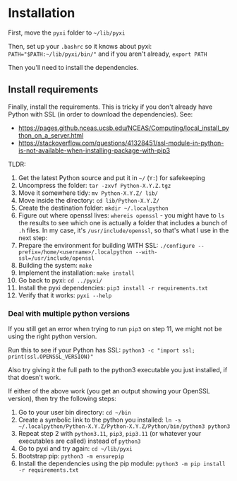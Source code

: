 # Installation

First, move the `pyxi` folder to `~/lib/pyxi`

Then, set up your `.bashrc` so it knows about pyxi: `PATH="$PATH:~/lib/pyxi/bin/"` and if you aren't already, `export PATH`

Then you'll need to install the dependencies.

## Install requirements

Finally, install the requirements. This is tricky if you don't already have Python with SSL (in order to download the dependencies). See:
- https://pages.github.nceas.ucsb.edu/NCEAS/Computing/local_install_python_on_a_server.html
- https://stackoverflow.com/questions/41328451/ssl-module-in-python-is-not-available-when-installing-package-with-pip3

TLDR:
1. Get the latest Python source and put it in `~/` (`Y:`) for safekeeping
2. Uncompress the folder: `tar -zxvf Python-X.Y.Z.tgz`
3. Move it somewhere tidy: `mv Python-X.Y.Z/ lib/`
4. Move inside the directory: `cd lib/Python-X.Y.Z/`
5. Create the destination folder: `mkdir ~/.localpython`
6. Figure out where openssl lives: `whereis openssl` - you might have to `ls` the results to see which one is actually a folder that includes a bunch of `.h` files. In my case, it's `/usr/include/openssl`, so that's what I use in the next step:
7. Prepare the environment for building WITH SSL: `./configure --prefix=/home/<username>/.localpython --with-ssl=/usr/include/openssl`
8. Building the system: `make`
9. Implement the installation: `make install`
10. Go back to pyxi: `cd ../pyxi/`
11. Install the pyxi dependencies: `pip3 install -r requirements.txt`
12. Verify that it works: `pyxi --help`

### Deal with multiple python versions

If you still get an error when trying to run `pip3` on step 11, we might not be using the right python version.

Run this to see if your Python has SSL: `python3 -c "import ssl; print(ssl.OPENSSL_VERSION)"`

Also try giving it the full path to the python3 executable you just installed, if that doesn't work.

If either of the above work (you get an output showing your OpenSSL version), then try the following steps:

1. Go to your user bin directory: `cd ~/bin`
2. Create a symbolic link to the python you installed: `ln -s ~/.localpython/Python-X.Y.Z/Python-X.Y.Z/Python/bin/python3 python3`
3. Repeat step 2 with `python3.11`, `pip3`, `pip3.11` (or whatever your executables are called) instead of `python3`
4. Go to pyxi and try again: `cd ~/lib/pyxi`
5. Bootstrap pip: `python3 -m ensurepip`
6. Install the dependencies using the pip module: `python3 -m pip install -r requirements.txt`
